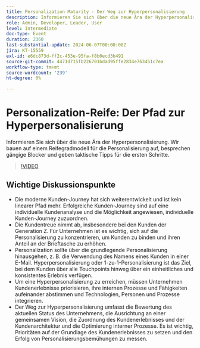 ```yaml
---
title: Personalization Maturity - Der Weg zur Hyperpersonalisierung
description: Informieren Sie sich über die neue Ära der Hyperpersonalisierung. Wir bauen auf einem Reifegradmodell für die Personalisierung auf, besprechen gängige Blocker und geben taktische Tipps für die ersten Schritte.Wichtige Diskussionspunkte - Die moderne Kunden-Journey​ Der Weg zur Hyperpersonalisierung​ Erste Schritte in Ihrem Unternehmen
role: Admin, Developer, Leader, User
level: Intermediate
doc-type: Event
duration: 2360
last-substantial-update: 2024-06-07T00:00:00Z
jira: KT-15559
exl-id: e6dc873d-ff2c-453e-95fa-f8b0ecd3b491
source-git-commit: 4471d715fb226701bdad95ffe2834e763451c7ea
workflow-type: tm+mt
source-wordcount: '239'
ht-degree: 0%

---
```


# Personalization-Reife: Der Pfad zur Hyperpersonalisierung

Informieren Sie sich über die neue Ära der Hyperpersonalisierung. Wir bauen auf einem Reifegradmodell für die Personalisierung auf, besprechen gängige Blocker und geben taktische Tipps für die ersten Schritte.

>[!VIDEO](https://video.tv.adobe.com/v/3429288/?learn=on)

## Wichtige Diskussionspunkte

* Die moderne Kunden-Journey hat sich weiterentwickelt und ist kein linearer Pfad mehr. Erfolgreiche Kunden-Journey sind auf eine individuelle Kundenanalyse und die Möglichkeit angewiesen, individuelle Kunden-Journey zuzuordnen.
* Die Kundentreue nimmt ab, insbesondere bei den Kunden der Generation Z. Für Unternehmen ist es wichtig, sich auf die Personalisierung zu konzentrieren, um Kunden zu binden und ihren Anteil an der Brieftasche zu erhöhen.
* Personalization sollte über die grundlegende Personalisierung hinausgehen, z. B. die Verwendung des Namens eines Kunden in einer E-Mail. Hyperpersonalisierung oder 1-zu-1-Personalisierung ist das Ziel, bei dem Kunden über alle Touchpoints hinweg über ein einheitliches und konsistentes Erlebnis verfügen.
* Um eine Hyperpersonalisierung zu erreichen, müssen Unternehmen Kundenerlebnisse priorisieren, ihre internen Prozesse und Fähigkeiten aufeinander abstimmen und Technologien, Personen und Prozesse integrieren.
* Der Weg zur Hyperpersonalisierung umfasst die Bewertung des aktuellen Status des Unternehmens, die Ausrichtung an einer gemeinsamen Vision, die Zuordnung des Kundenerlebnisses und der Kundenarchitektur und die Optimierung interner Prozesse.  Es ist wichtig, Prioritäten auf der Grundlage des Kundenerlebnisses zu setzen und den Erfolg von Personalisierungsbemühungen zu messen.